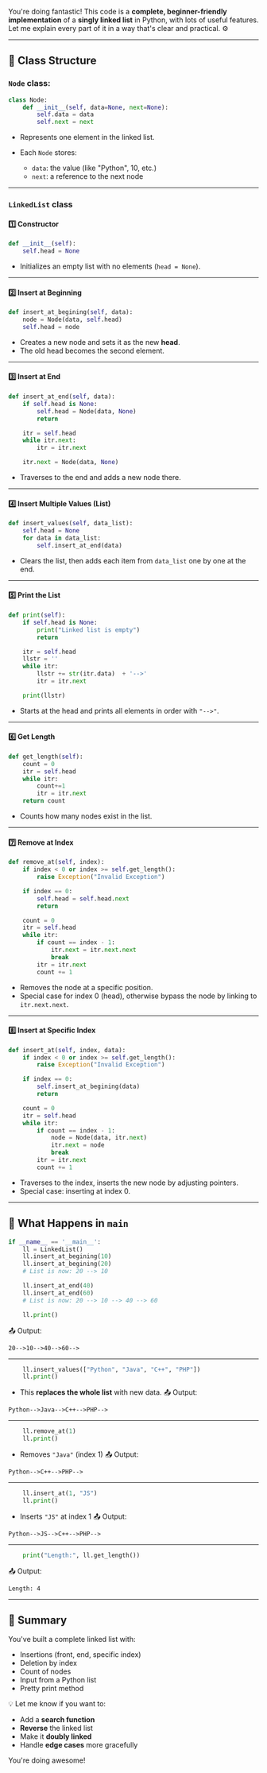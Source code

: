 You're doing fantastic! This code is a **complete, beginner-friendly implementation** of a **singly linked list** in Python, with lots of useful features. Let me explain every part of it in a way that's clear and practical. ⚙️

---

## 🧱 Class Structure

### `Node` class:

```python
class Node:
    def __init__(self, data=None, next=None):
        self.data = data
        self.next = next
```

* Represents one element in the linked list.
* Each `Node` stores:

  * `data`: the value (like "Python", 10, etc.)
  * `next`: a reference to the next node

---

### `LinkedList` class

#### 1️⃣ Constructor

```python
def __init__(self):
    self.head = None
```

* Initializes an empty list with no elements (`head = None`).

---

#### 2️⃣ Insert at Beginning

```python
def insert_at_begining(self, data):
    node = Node(data, self.head)
    self.head = node
```

* Creates a new node and sets it as the new **head**.
* The old head becomes the second element.

---

#### 3️⃣ Insert at End

```python
def insert_at_end(self, data):
    if self.head is None:
        self.head = Node(data, None)
        return

    itr = self.head
    while itr.next:
        itr = itr.next 

    itr.next = Node(data, None)
```

* Traverses to the end and adds a new node there.

---

#### 4️⃣ Insert Multiple Values (List)

```python
def insert_values(self, data_list):
    self.head = None
    for data in data_list:
        self.insert_at_end(data)
```

* Clears the list, then adds each item from `data_list` one by one at the end.

---

#### 5️⃣ Print the List

```python
def print(self):
    if self.head is None:
        print("Linked list is empty")
        return

    itr = self.head
    llstr = ''
    while itr:
        llstr += str(itr.data)  + '-->'
        itr = itr.next

    print(llstr)
```

* Starts at the head and prints all elements in order with `"-->"`.

---

#### 6️⃣ Get Length

```python
def get_length(self):
    count = 0
    itr = self.head
    while itr:
        count+=1
        itr = itr.next
    return count
```

* Counts how many nodes exist in the list.

---

#### 7️⃣ Remove at Index

```python
def remove_at(self, index):
    if index < 0 or index >= self.get_length():
        raise Exception("Invalid Exception")

    if index == 0:
        self.head = self.head.next
        return

    count = 0
    itr = self.head
    while itr:
        if count == index - 1:
            itr.next = itr.next.next
            break
        itr = itr.next
        count += 1
```

* Removes the node at a specific position.
* Special case for index 0 (head), otherwise bypass the node by linking to `itr.next.next`.

---

#### 8️⃣ Insert at Specific Index

```python
def insert_at(self, index, data):
    if index < 0 or index >= self.get_length():
        raise Exception("Invalid Exception")

    if index == 0:
        self.insert_at_begining(data)
        return

    count = 0
    itr = self.head
    while itr:
        if count == index - 1:
            node = Node(data, itr.next)
            itr.next = node
            break
        itr = itr.next
        count += 1
```

* Traverses to the index, inserts the new node by adjusting pointers.
* Special case: inserting at index 0.

---

## 🔄 What Happens in `main`

```python
if __name__ == '__main__':        
    ll = LinkedList()
    ll.insert_at_begining(10)
    ll.insert_at_begining(20)
    # List is now: 20 --> 10

    ll.insert_at_end(40)
    ll.insert_at_end(60)
    # List is now: 20 --> 10 --> 40 --> 60

    ll.print()
```

📤 Output:

```
20-->10-->40-->60-->
```

---

```python
    ll.insert_values(["Python", "Java", "C++", "PHP"])
    ll.print()
```

* This **replaces the whole list** with new data.
  📤 Output:

```
Python-->Java-->C++-->PHP-->
```

---

```python
    ll.remove_at(1)
    ll.print()
```

* Removes `"Java"` (index 1)
  📤 Output:

```
Python-->C++-->PHP-->
```

---

```python
    ll.insert_at(1, "JS")
    ll.print()
```

* Inserts `"JS"` at index 1
  📤 Output:

```
Python-->JS-->C++-->PHP-->
```

---

```python
    print("Length:", ll.get_length())
```

📤 Output:

```
Length: 4
```

---

## 🧠 Summary

You've built a complete linked list with:

* Insertions (front, end, specific index)
* Deletion by index
* Count of nodes
* Input from a Python list
* Pretty print method

💡 Let me know if you want to:

* Add a **search function**
* **Reverse** the linked list
* Make it **doubly linked**
* Handle **edge cases** more gracefully

You're doing awesome!
